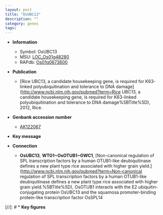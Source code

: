```yaml
---
layout: post
title: "OsUBC13"
description: ""
category: genes
tags: 
---
```


* **Information**  
    + Symbol: OsUBC13  
    + MSU: [LOC_Os01g48280](http://rice.plantbiology.msu.edu/cgi-bin/ORF_infopage.cgi?orf=LOC_Os01g48280)  
    + RAPdb: [Os01g0673600](http://rapdb.dna.affrc.go.jp/viewer/gbrowse_details/irgsp1?name=Os01g0673600)  

* **Publication**  
    + [Rice UBC13, a candidate housekeeping gene, is required for K63-linked polyubiquitination and tolerance to DNA damage](http://www.ncbi.nlm.nih.gov/pubmed?term=Rice UBC13, a candidate housekeeping gene, is required for K63-linked polyubiquitination and tolerance to DNA damage%5BTitle%5D), 2012, Rice.

* **Genbank accession number**  
    + [AK122067](http://www.ncbi.nlm.nih.gov/nuccore/AK122067)

* **Key message**  

* **Connection**  
    + __OsUBC13__, __WTG1~OsOTUB1~GWC1__, [Non-canonical regulation of SPL transcription factors by a human OTUB1-like deubiquitinase defines a new plant type rice associated with higher grain yield.](http://www.ncbi.nlm.nih.gov/pubmed?term=Non-canonical regulation of SPL transcription factors by a human OTUB1-like deubiquitinase defines a new plant type rice associated with higher grain yield.%5BTitle%5D),  OsOTUB1 interacts with the E2 ubiquitin-conjugating protein OsUBC13 and the squamosa promoter-binding protein-like transcription factor OsSPL14

[//]: # * **Key figures**  


